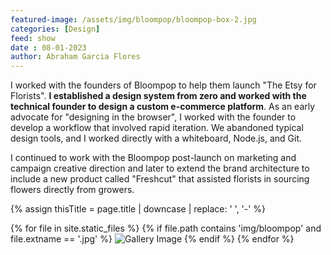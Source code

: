 ```yaml
---
featured-image: /assets/img/bloompop/bloompop-box-2.jpg
categories: [Design]
feed: show
date : 08-01-2023
author: Abraham Garcia Flores
---
```


I worked with the founders of Bloompop to help them launch "The Etsy for Florists". <strong>I established a design system from zero and worked with the technical founder to design a custom e-commerce platform</strong>. As an early advocate for "designing in the browser", I worked with the founder to develop a workflow that involved rapid iteration. We abandoned typical design tools, and I worked directly with a whiteboard, Node.js, and Git. 

I continued to work with the Bloompop post-launch on marketing and campaign creative direction and later to extend the brand architecture to include a new product called "Freshcut" that assisted  florists in sourcing flowers directly from growers.

<!--Assign page.title to a var-->
{% assign thisTitle = page.title | downcase | replace: ' ', '-' %}
<div class="gallery">
  {% for file in site.static_files %}
       {% if file.path contains 'img/bloompop' and file.extname == '.jpg' %}
            <img src="{{ file.path }}" alt="Gallery Image" />
       {% endif %} 
     {% endfor %}
</div>